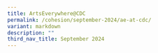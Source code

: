 ```yaml
---
title: ArtsEverywhere@CDC
permalink: /cohesion/september-2024/ae-at-cdc/
variant: markdown
description: ""
third_nav_title: September 2024
---
```

